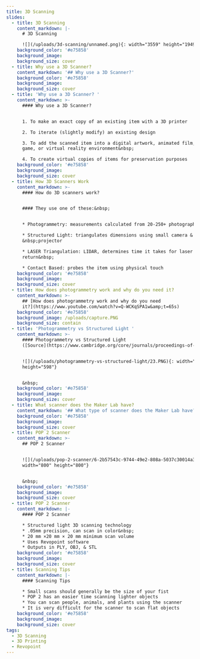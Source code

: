 ```yaml
---
title: 3D Scanning
slides:
  - title: 3D Scanning
    content_markdown: |-
      # 3D Scanning

      ![](/uploads/3d-scanning/unnamed.png){: width="3559" height="1949"}
    background_color: '#e75858'
    background_image:
    background_size: cover
  - title: Why use a 3D Scanner?
    content_markdown: '## Why use a 3D Scanner?'
    background_color: '#e75858'
    background_image:
    background_size: cover
  - title: 'Why use a 3D Scanner? '
    content_markdown: >-
      #### Why use a 3D Scanner?


      1. To make an exact copy of an existing item with a 3D printer

      2. To iterate (slightly modify) an existing design

      3. To add the scanned item into a digital artwork, animated film, video
      game, or virtual reality environment&nbsp;

      4. To create virtual copies of items for preservation purposes
    background_color: '#e75858'
    background_image:
    background_size: cover
  - title: How 3D Scanners Work
    content_markdown: >-
      #### How do 3D scanners work?


      #### They use one of these:&nbsp;


      * Photogrammetry: measurements calculated from 20-250+ photographs

      * Structured Light: triangulates dimensions using small camera &
      &nbsp;projector

      * LASER Triangulation: LIDAR, determines time it takes for laser to
      return&nbsp;

      * Contact Based: probes the item using physical touch
    background_color: '#e75858'
    background_image:
    background_size: cover
  - title: How does photogrammetry work and why do you need it?
    content_markdown: >-
      ## [How does photogrammetry work and why do you need
      it?](https://www.youtube.com/watch?v=Q-WCKqSPA1w&amp;t=65s)
    background_color: '#e75858'
    background_image: /uploads/capture.PNG
    background_size: contain
  - title: 'Photogrammetry vs Structured Light '
    content_markdown: >-
      #### Photogrammetry vs Structured Light
      ([Source](https://www.cambridge.org/core/journals/proceedings-of-the-design-society/article/comparison-of-structured-light-scanning-and-photogrammetry-for-the-digitisation-of-physical-prototypes/66038D84EF1A45F22F601B899EFC0D25))


      ![](/uploads/photogrammetry-vs-structured-light/23.PNG){: width="719"
      height="598"}


      &nbsp;
    background_color: '#e75858'
    background_image:
    background_size: cover
  - title: What scanner does the Maker Lab have?
    content_markdown: '## What type of scanner does the Maker Lab have?'
    background_color: '#e75858'
    background_image:
    background_size: cover
  - title: POP 2 Scanner
    content_markdown: >-
      ## POP 2 Scanner


      ![](/uploads/pop-2-scanner/6-2b57543c-9744-49e2-808a-5037c30014a3-800x.webp){:
      width="800" height="800"}


      &nbsp;
    background_color: '#e75858'
    background_image:
    background_size: cover
  - title: POP 2 Scanner
    content_markdown: |-
      #### POP 2 Scanner

      * Structured light 3D scanning technology
      * .05mm precision, can scan in color&nbsp;
      * 20 mm ×20 mm × 20 mm minimum scan volume
      * Uses Revopoint software
      * Outputs in PLY, OBJ, & STL
    background_color: '#e75858'
    background_image:
    background_size: cover
  - title: Scanning Tips
    content_markdown: |-
      #### Scanning Tips

      * Small scans should generally be the size of your fist
      * POP 2 has an easier time scanning lighter objects
      * You can scan people, animals, and plants using the scanner
      * It is very difficult for the scanner to scan flat objects
    background_color: '#e75858'
    background_image:
    background_size: cover
tags:
  - 3D Scanning
  - 3D Printing
  - Revopoint
---
```

